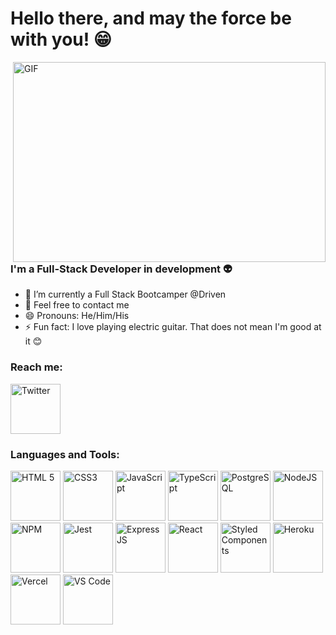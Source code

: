 # Hello there, and may the force be with you! 😁

 <img align="right" alt="GIF" src="https://c.tenor.com/izMON9ssKbAAAAAd/star-wars-obi-wan.gif" width="500" height="320" />


### I'm a Full-Stack Developer in development 👽
- 🌱 I’m currently a Full Stack Bootcamper @Driven
- 💬 Feel free to contact me
- 😄 Pronouns: He/Him/His
- ⚡ Fun fact: I love playing electric guitar. That does not mean I'm good at it 😊

### Reach me:

<img alt="Twitter" width="80px" src="https://img.shields.io/badge/Twitter-1DA1F2?style=for-the-badge&logo=twitter&logoColor=white" />

<br/>

### Languages and Tools:
<img alt="HTML 5" width="80px" src="https://img.shields.io/badge/HTML5-E34F26?style=for-the-badge&logo=html5&logoColor=white"/>
<img alt="CSS3" width="80px" src="https://img.shields.io/badge/CSS3-1572B6?style=for-the-badge&logo=css3&logoColor=white"/>
<img alt="JavaScript" width="80px" src="https://img.shields.io/badge/JavaScript-F7DF1E?style=for-the-badge&logo=javascript&logoColor=black"/>
<img alt="TypeScript" width="80px" src="https://img.shields.io/badge/TypeScript-007ACC?style=for-the-badge&logo=typescript&logoColor=white"/>
<img alt="PostgreSQL" width="80px" src="https://img.shields.io/badge/PostgreSQL-316192?style=for-the-badge&logo=postgresql&logoColor=white"/>
<img alt="NodeJS" width="80px" src="https://img.shields.io/badge/Node.js-339933?style=for-the-badge&logo=nodedotjs&logoColor=white"/>
<img alt="NPM" width="80px" src="https://img.shields.io/badge/npm-CB3837?style=for-the-badge&logo=npm&logoColor=white"/>
<img alt="Jest" width="80px" src="https://img.shields.io/badge/Jest-C21325?style=for-the-badge&logo=jest&logoColor=white"/>
<img alt="Express JS" width="80px" src="https://img.shields.io/badge/Express.js-000000?style=for-the-badge&logo=express&logoColor=white"/>
<img alt="React" width="80px" src="https://img.shields.io/badge/React-20232A?style=for-the-badge&logo=react&logoColor=61DAFB"/>
<img alt="Styled Components" width="80px" src="https://img.shields.io/badge/styled--components-DB7093?style=for-the-badge&logo=styled-components&logoColor=white"/>
<img alt="Heroku" width="80px" src="https://img.shields.io/badge/Heroku-430098?style=for-the-badge&logo=heroku&logoColor=white"/>
<img alt="Vercel" width="80px" src="https://img.shields.io/badge/Vercel-000000?style=for-the-badge&logo=vercel&logoColor=white"/>
<img alt="VS Code" width="80px" src="https://img.shields.io/badge/Visual_Studio_Code-0078D4?style=for-the-badge&logo=visual%20studio%20code&logoColor=white"/>



